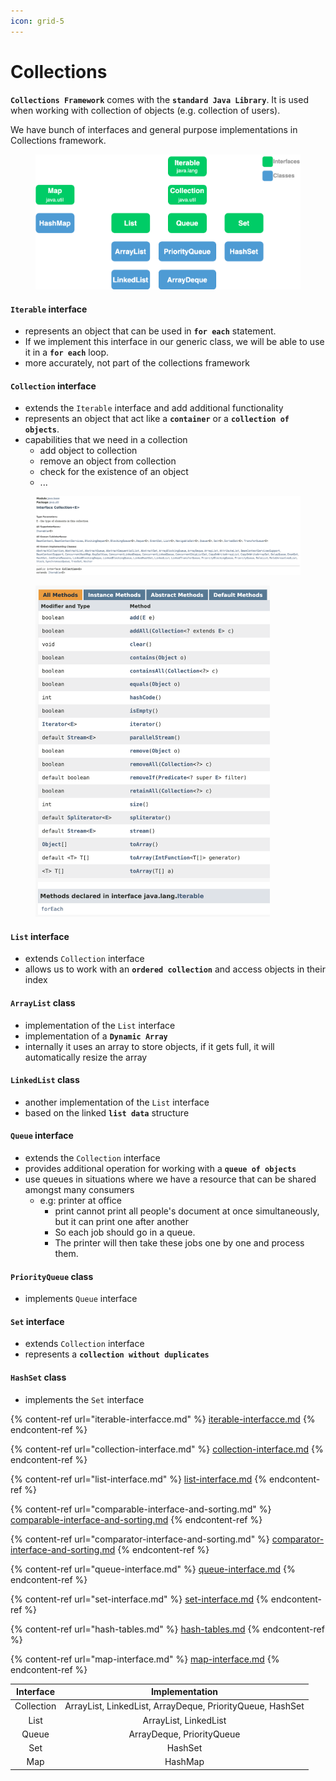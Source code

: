```yaml
---
icon: grid-5
---
```


# Collections

**`Collections Framework`** comes with the **`standard Java Library`**. It is used when working with collection of objects (e.g. collection of users).

We have bunch of interfaces and general purpose implementations in Collections framework.

<figure><img src="../../.gitbook/assets/java-collections-framework.png" alt="" width="563"><figcaption></figcaption></figure>



#### **`Iterable`** interface&#x20;

* represents an object that can be used in **`for each`** statement.
* If we implement this interface in our generic class, we will be able to use it in a **`for each`** loop.
* more accurately, not part of the collections framework&#x20;

#### **`Collection`** interface

* extends the `Iterable` interface and add additional functionality&#x20;
* represents an object that act like a **`container`** or a **`collection of objects`**.
* capabilities that we need in a collection
  * add object to collection
  * remove an object from collection
  * check for the existence of an object
  * ...

<figure><img src="../../.gitbook/assets/java-ad-collections-1.png" alt=""><figcaption></figcaption></figure>

<div align="left"><figure><img src="../../.gitbook/assets/java-ad-collections-2.png" alt="" width="375"><figcaption></figcaption></figure></div>

#### **`List`** interface

* extends `Collection` interface&#x20;
* allows us to work with an **`ordered collection`** and access objects in their index

#### **`ArrayList`** class

* implementation of the `List` interface
* implementation of a **`Dynamic Array`**
* internally it uses an array to store objects, if it gets full, it will automatically resize the array

#### **`LinkedList`** class

* another implementation of the `List` interface
* based on the linked **`list data`** structure

#### **`Queue`** interface

* extends the `Collection` interface
* provides additional operation for working with a **`queue of objects`**
* use queues in situations where we have a resource that can be shared amongst many consumers
  * e.g: printer at office
    * print cannot print all people's document at once simultaneously, but it can print one after another&#x20;
    * So each job should go in a queue.
    * The printer will then take these jobs one by one  and process them.

#### **`PriorityQueue`** class

* implements `Queue` interface

#### **`Set`** interface&#x20;

* extends `Collection` interface
* represents a **`collection without duplicates`**

#### **`HashSet`** class

* implements the `Set` interface



{% content-ref url="iterable-interfacce.md" %}
[iterable-interfacce.md](iterable-interfacce.md)
{% endcontent-ref %}

{% content-ref url="collection-interface.md" %}
[collection-interface.md](collection-interface.md)
{% endcontent-ref %}

{% content-ref url="list-interface.md" %}
[list-interface.md](list-interface.md)
{% endcontent-ref %}

{% content-ref url="comparable-interface-and-sorting.md" %}
[comparable-interface-and-sorting.md](comparable-interface-and-sorting.md)
{% endcontent-ref %}

{% content-ref url="comparator-interface-and-sorting.md" %}
[comparator-interface-and-sorting.md](comparator-interface-and-sorting.md)
{% endcontent-ref %}

{% content-ref url="queue-interface.md" %}
[queue-interface.md](queue-interface.md)
{% endcontent-ref %}

{% content-ref url="set-interface.md" %}
[set-interface.md](set-interface.md)
{% endcontent-ref %}

{% content-ref url="hash-tables.md" %}
[hash-tables.md](hash-tables.md)
{% endcontent-ref %}

{% content-ref url="map-interface.md" %}
[map-interface.md](map-interface.md)
{% endcontent-ref %}



|  Interface |                       Implementation                      |
| :--------: | :-------------------------------------------------------: |
| Collection | ArrayList, LinkedList, ArrayDeque, PriorityQueue, HashSet |
|    List    |                   ArrayList, LinkedList                   |
|    Queue   |                 ArrayDeque, PriorityQueue                 |
|     Set    |                          HashSet                          |
|     Map    |                          HashMap                          |


